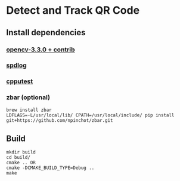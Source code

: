 # Detect and Track QR Code


## Install dependencies

### [opencv-3.3.0 + contrib](https://opencv.org/)

### [spdlog](https://github.com/gabime/spdlog)

### [cpputest](http://cpputest.github.io/)

### zbar (optional)
```
brew install zbar
LDFLAGS=-L/usr/local/lib/ CPATH=/usr/local/include/ pip install git+https://github.com/npinchot/zbar.git
```

## Build
```
mkdir build
cd build/
cmake .. OR
cmake -DCMAKE_BUILD_TYPE=Debug ..
make
```
